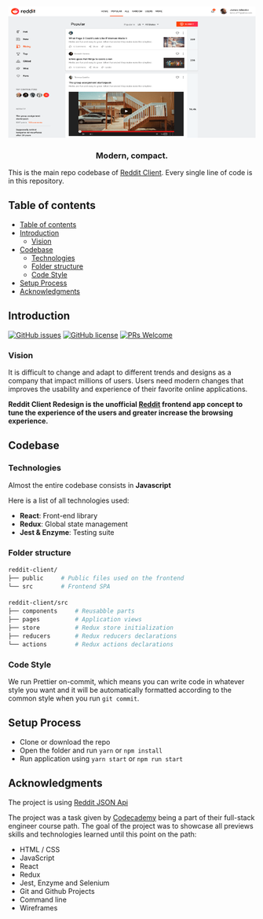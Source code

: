 <div align="center">

[![Reddit-Client](./public/images/media.png)](https://github.com/Kerosz/reddit-client)

### Modern, compact.

</div>

This is the main repo codebase of
[Reddit Client](https://github.com/Kerosz/reddit-client). Every single line of
code is in this repository.

## Table of contents

- [Table of contents](#table-of-contents)
- [Introduction](#introduction)
  - [Vision](#vision)
- [Codebase](#codebase)
  - [Technologies](#technologies)
  - [Folder structure](#folder-structure)
  - [Code Style](#code-style)
- [Setup Process](#setup-process)
- [Acknowledgments](#acknowledgments)

## Introduction

[![GitHub issues](https://img.shields.io/github/issues/Kerosz/reddit-client?style=flat-square)](https://github.com/Kerosz/reddit-client/issues)
[![GitHub license](https://img.shields.io/github/license/Kerosz/reddit-client?style=flat-square)](https://github.com/Kerosz/reddit-client)
[![PRs Welcome](https://img.shields.io/badge/PRs-welcome-brightgreen?style=flat-square)]()

### Vision

It is difficult to change and adapt to different trends and designs as a company
that impact millions of users. Users need modern changes that improves the
usability and experience of their favorite online applications.

**Reddit Client Redesign is the unofficial [Reddit](https://www.reddit.com/)
frontend app concept to tune the experience of the users and greater increase
the browsing experience.**

## Codebase

### Technologies

Almost the entire codebase consists in **Javascript**

Here is a list of all technologies used:

- **React**: Front-end library
- **Redux**: Global state management
- **Jest & Enzyme**: Testing suite

### Folder structure

```sh
reddit-client/
├── public     # Public files used on the frontend
└── src        # Frontend SPA

reddit-client/src
├── components     # Reusabble parts
├── pages          # Application views
├── store          # Redux store initialization
├── reducers       # Redux reducers declarations
└── actions        # Redux actions declarations
```

### Code Style

We run Prettier on-commit, which means you can write code in whatever style you
want and it will be automatically formatted according to the common style when
you run `git commit`.

## Setup Process

- Clone or download the repo
- Open the folder and run `yarn` or `npm install`
- Run application using `yarn start` or `npm run start`

## Acknowledgments

The project is using
[Reddit JSON Api](https://github.com/reddit-archive/reddit/wiki/JSON)

The project was a task given by [Codecademy](https://www.codecademy.com) being a
part of their full-stack engineer course path. The goal of the project was to
showcase all previews skills and technologies learned until this point on the
path:

- HTML / CSS
- JavaScript
- React
- Redux
- Jest, Enzyme and Selenium
- Git and Github Projects
- Command line
- Wireframes
